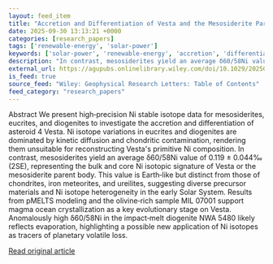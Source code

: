 ```yaml
---
layout: feed_item
title: "Accretion and Differentiation of Vesta and the Mesosiderite Parent Body Inferred From Ni Stable Isotope Compositions"
date: 2025-09-30 13:13:21 +0000
categories: [research_papers]
tags: ['renewable-energy', 'solar-power']
keywords: ['solar-power', 'renewable-energy', 'accretion', 'differentiation', 'vesta']
description: "In contrast, mesosiderites yield an average δ60/58Ni value of 0"
external_url: https://agupubs.onlinelibrary.wiley.com/doi/10.1029/2025GL115703?af=R
is_feed: true
source_feed: "Wiley: Geophysical Research Letters: Table of Contents"
feed_category: "research_papers"
---
```


Abstract We present high‐precision Ni stable isotope data for mesosiderites, eucrites, and diogenites to investigate the accretion and differentiation of asteroid 4 Vesta. Ni isotope variations in eucrites and diogenites are dominated by kinetic diffusion and chondritic contamination, rendering them unsuitable for reconstructing Vesta's primitive Ni composition. In contrast, mesosiderites yield an average δ60/58Ni value of 0.119 ± 0.044‰ (2SE), representing the bulk and core Ni isotopic signature of Vesta or the mesosiderite parent body. This value is Earth‐like but distinct from those of chondrites, iron meteorites, and ureilites, suggesting diverse precursor materials and Ni isotope heterogeneity in the early Solar System. Results from pMELTS modeling and the olivine‐rich sample MIL 07001 support magma ocean crystallization as a key evolutionary stage on Vesta. Anomalously high δ60/58Ni in the impact‐melt diogenite NWA 5480 likely reflects evaporation, highlighting a possible new application of Ni isotopes as tracers of planetary volatile loss.

[Read original article](https://agupubs.onlinelibrary.wiley.com/doi/10.1029/2025GL115703?af=R)
